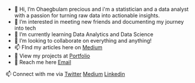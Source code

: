- 👋 Hi, I’m Ohaegbulam precious and i'm a statistician and a data analyst with a passion for turning raw data into actionable insights.
- 👀 I’m interested in meeting new friends and documenting my journey into tech
- 🌱 I’m currently learning Data Analytics and Data Science
- 💞️ I’m looking to collaborate on everything and anything!
- 📫 FInd my articles here on [Medium](https://medium.com/@ohaegbulamprecious) 
- 👀 View my projects at [Portfolio](https://sites.google.com/view/ohaegbulam-precious/home)
- 🌱 Reach me here [Email](mailto:ohaegbulamprecious@gmail.com)

📫 Connect with me via [Twitter](https://twitter.com/Itz_pep) [Medium](https://medium.com/@ohaegbulamprecious) [Linkedin](www.linkedin.com/in/ohaegbulam-precious-ab67a3242)

<!---
preciouspep/preciouspep is a ✨ special ✨ repository because its `README.md` (this file) appears on your GitHub profile.
You can click the Preview link to take a look at your changes.
--->
